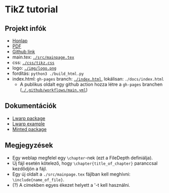 # TikZ tutorial

## Projekt infók

* [Honlap](https://tikz.agondolkodasorome.hu)
* [PDF](https://a-gondolkodas-orome.github.io/latex-tutorial/mainpage.pdf)
* [Github link](https://github.com/a-gondolkodas-orome/latex-tutorial)
* main.tex: [`./src/mainpage.tex`](https://github.com/a-gondolkodas-orome/latex-tutorial/blob/main/src/mainpage.tex)
* css: [`./css/tikz.css`](https://github.com/a-gondolkodas-orome/latex-tutorial/blob/main/css/tikz.css)
* logo: [`./img/logo.png`](https://github.com/a-gondolkodas-orome/latex-tutorial/blob/main/img/logo.png)
* fordítás: `python3 ./build_html.py`
* index.html: `gh-pages` branch: [`./index.html`](https://github.com/a-gondolkodas-orome/latex-tutorial/blob/gh-pages/index.html), lokálisan: `./docs/index.html`
  * A publikus oldalt egy github action hozza létre a `gh-pages` branchen ([`./.github/workflows/main.yml`](https://github.com/a-gondolkodas-orome/latex-tutorial/blob/main/.github/workflows/main.yml))

## Dokumentációk
* [Lwarp package](https://ctan.ijs.si/tex-archive/macros/latex/contrib/lwarp/lwarp.pdf)
* [Lwarp example](https://people.bath.ac.uk/feb/lwarp/lwarp-intro.html)
* [Minted package](http://tug.ctan.org/macros/latex/contrib/minted/minted.pdf)

## Megjegyzések

* Egy weblap megfelel egy `\chapter`-nek (ezt a FileDepth definiálja).
* Új fájl esetén kötelező, hogy `\chapter{title_of_chapter}` paranccsal kezdődjön a fájl. 
* Egy új oldalt a `./src/mainpage.tex` fájlban kell meghívni: `\include{name_of_file}`.
* (?) A címekben egyes ékezet helyett a  '<karakter>-t kell használni.
